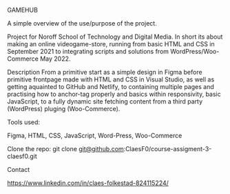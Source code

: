 GAMEHUB

A simple overview of the use/purpose of the project.

Project for Noroff School of Technology and Digital Media. In short its about making an online videogame-store, running from 
basic HTML and CSS in September 2021 to integrating scripts and solutions from WordPress/Woo-Commerce May 2022.  

Description
From a primitive start as a simple design in Figma before primitive frontpage made with HTML and CSS in Visual Studio, as well as getting aquainted to GitHub and Netlify,
to containing multiple pages and practising how to anchor-tag properly and basics within responsivity, basic JavaScript, 
to a fully dynamic site fetching content from a third party (WordPress) pluging (Woo-Commerce).

Tools used:

Figma,
HTML,
CSS,
JavaScript,
Word-Press,
Woo-Commerce

Clone the repo:
git clone git@github.com:ClaesF0/course-assigment-3-claesf0.git

Contact

https://www.linkedin.com/in/claes-folkestad-824115224/
